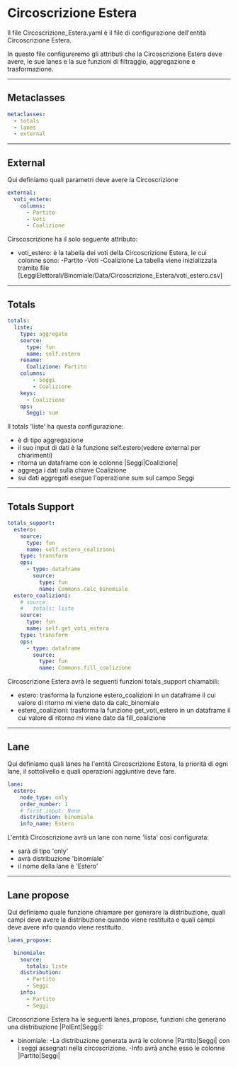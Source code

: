 # Circoscrizione Estera

Il file Circoscrizione_Estera.yaml è il file di configurazione dell'entità Circoscrizione Estera.

In questo file configureremo gli attributi che la Circoscrizione Estera deve avere, le sue lanes e la sue funzioni di filtraggio, aggregazione e trasformazione.


---
## Metaclasses

```yaml
metaclasses:
  - totals
  - lanes
  - external
```


---
## External

Qui definiamo quali parametri deve avere la Circoscrizione

```yaml
external:
  voti_estero:
    columns:
      - Partito
      - Voti
      - Coalizione
```

Cirscoscrizione ha il solo seguente attributo:
+ voti_estero: è la tabella dei voti della Circoscrizione Estera, le cui colonne sono:
	-Partito
	-Voti
	-Coalizione
La tabella viene inizializzata tramite file [LeggiElettorali/Binomiale/Data/Circoscrizione_Estera/voti_estero.csv]


---
## Totals

```yaml
totals:
  liste:
    type: aggregate
    source:
      type: fun
      name: self.estero
    rename:
      Coalizione: Partito
    columns:
        - Seggi
        - Coalizione
    keys:
      - Coalizione
    ops:
      Seggi: sum
```

Il totals 'liste' ha questa configurazione:
- è di tipo aggregazione
- il suo input di dati è la funzione self.estero(vedere external per chiarimenti)
- ritorna un dataframe con le colonne |Seggi|Coalizione|
- aggrega i dati sulla chiave Coalizione
- sui dati aggregati esegue l'operazione sum sul campo Seggi

---
## Totals Support

```yaml
totals_support:
  estero:
    source:
      type: fun
      name: self.estero_coalizioni
    type: transform
    ops:
      - type: dataframe
        source:
          type: fun
          name: Commons.calc_binomiale
  estero_coalizioni:
    # source:
    #   totals: liste
    source:
      type: fun
      name: self.get_voti_estero
    type: transform
    ops:
      - type: dataframe
        source:
          type: fun
          name: Commons.fill_coalizione
```

Circoscrizione Estera avrà le seguenti funzioni totals_support chiamabili:
+ estero: trasforma la funzione estero_coalizioni in un dataframe il cui valore di ritorno mi viene dato da calc_binomiale
+ estero_coalizioni: trasforma la funzione get_voti_estero in un dataframe il cui valore di ritorno mi viene dato da fill_coalizione


---
## Lane

Qui definiamo quali lanes ha l'entità Circoscrizione Estera, la priorità di ogni lane, il sottolivello e quali operazioni aggiuntive deve fare.

```yaml
lane:
  estero:
    node_type: only
    order_number: 1
    # first_input: None
    distribution: binomiale
    info_name: Estero
```

L'entità Circoscrizione avrà un lane con nome 'lista' così configurata:
- sarà di tipo 'only'
- avrà distribuzione 'binomiale'
- il nome della lane è 'Estero'


---
## Lane propose

Qui definiamo quale funzione chiamare per generare la distribuzione, quali campi deve avere la distribuzione quando viene restituita e quali campi deve avere info quando viene restituito.


```yaml
lanes_propose:

  binomiale:
    source:
      totals: liste
    distribution:
      - Partito
      - Seggi
    info:
      - Partito
      - Seggi
```
Circoscrizione Estera ha le seguenti lanes_propose, funzioni che generano una distribuzione |PolEnt|Seggi|:
+ binomiale:
	-La distribuzione generata avrà le colonne |Partito|Seggi| con i seggi assegnati nella circoscrizione.
	-Info avrà anche esso le colonne |Partito|Seggi|



